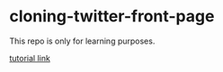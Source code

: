 # cloning-twitter-front-page

This repo is only for learning purposes.

[tutorial link](https://www.youtube.com/watch?v=hQPXvGgXoqQ&t=2103s)


